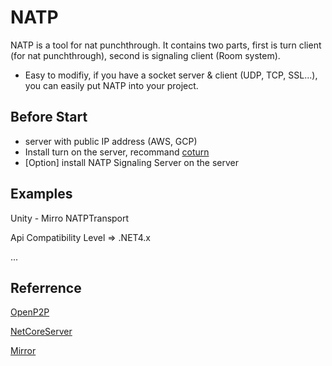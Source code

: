 NATP
=============
NATP is a tool for nat punchthrough.
It contains two parts, first is turn client (for nat punchthrough), second is signaling client (Room system).

- Easy to modifiy, if you have a socket server & client (UDP, TCP, SSL...), you can easily put NATP into your project.

Before Start
-------------
- server with public IP address (AWS, GCP)
- Install turn on the server, recommand [coturn](https://github.com/coturn/coturn "coturn")
- [Option] install NATP Signaling Server on the server

Examples
-------------
Unity - Mirro NATPTransport

Api Compatibility Level => .NET4.x

...

Referrence
-------------
[OpenP2P](https://github.com/joetex/OpenP2P)

[NetCoreServer](https://github.com/chronoxor/NetCoreServer)

[Mirror](https://github.com/vis2k/Mirror)

